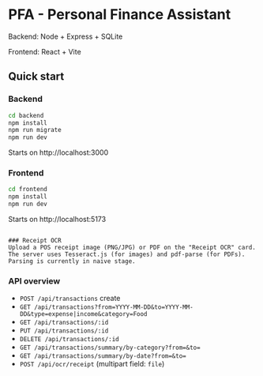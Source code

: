 # PFA - Personal Finance Assistant

Backend: Node + Express + SQLite


Frontend: React + Vite

## Quick start

### Backend
```bash
cd backend
npm install
npm run migrate
npm run dev
```
Starts on http://localhost:3000

### Frontend
```bash
cd frontend
npm install
npm run dev
```
Starts on http://localhost:5173 
```

### Receipt OCR
Upload a POS receipt image (PNG/JPG) or PDF on the "Receipt OCR" card. The server uses Tesseract.js (for images) and pdf-parse (for PDFs). Parsing is currently in naive stage.
```

### API overview
- `POST /api/transactions` create
- `GET /api/transactions?from=YYYY-MM-DD&to=YYYY-MM-DD&type=expense|income&category=Food`
- `GET /api/transactions/:id`
- `PUT /api/transactions/:id`
- `DELETE /api/transactions/:id`
- `GET /api/transactions/summary/by-category?from=&to=`
- `GET /api/transactions/summary/by-date?from=&to=`
- `POST /api/ocr/receipt` (multipart field: `file`)
